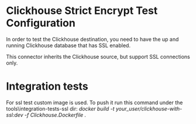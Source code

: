# Clickhouse Strict Encrypt Test Configuration

In order to test the Clickhouse destination, you need to have the up and running Clickhouse database
that has SSL enabled.

This connector inherits the Clickhouse source, but support SSL connections only.

# Integration tests

For ssl test custom image is used. To push it run this command under the tools\integration-tests-ssl
dir: _docker build -t your_user/clickhouse-with-ssl:dev -f Clickhouse.Dockerfile ._
